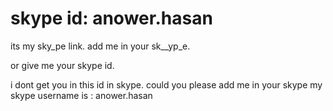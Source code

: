 # skype id: anower.hasan
 its my sky_pe link.
 add me in your sk__yp_e.
 
 or give me your skype id.
 
 i dont get you in this id in skype.
could you please add me in your skype 
my skype username is : anower.hasan
